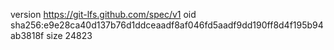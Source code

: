 version https://git-lfs.github.com/spec/v1
oid sha256:e9e28ca40d137b76d1ddceaadf8af046fd5aadf9dd190ff8d4f195b94ab3818f
size 24823

